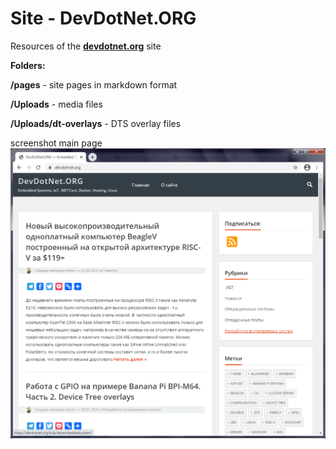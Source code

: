 # Site - DevDotNet.ORG
 Resources of the **[devdotnet.org](https://devdotnet.org "devdotnet.org")** site
 
**Folders:**
 
 **/pages** - site pages in markdown format
 
 **/Uploads** - media files
 
 **/Uploads/dt-overlays** - DTS overlay files
 
screenshot main page
[![devdotnet.org](scr-devdotnetorg.png "devdotnet.org")](scr-devdotnetorg.png "devdotnet.org")
